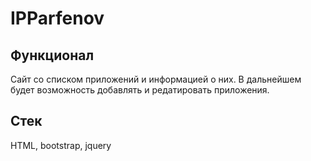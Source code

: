 # IPParfenov

## Функционал
Сайт со списком приложений и информацией о них. В дальнейшем будет возможность добавлять и редатировать приложения. 

## Стек
HTML, bootstrap, jquery
